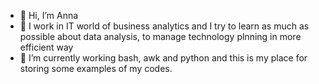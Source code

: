 - 👋 Hi, I’m Anna
- 👀 I work in IT world of business analytics and I try to learn as much as possible about data analysis, to manage technology plnning in more efficient way
- 🌱 I’m currently working  bash, awk and python and this is my place for storing some examples of my codes.

